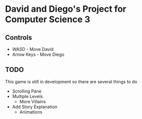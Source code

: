 # David and Diego's Project for Computer Science 3

## Controls

- WASD - Move David
- Arrow Keys - Move Diego

## TODO

This game is still in development so there are several things to do

- Scrolling Pane
- Multiple Levels
  - More Villains
- Add Story Explanation
  - Animations
